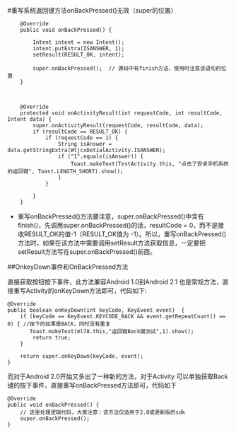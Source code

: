 #重写系统返回键方法onBackPressed()无效（super的位置）

```
	@Override
	public void onBackPressed() {
 
        Intent intent = new Intent();
        intent.putExtra(ISANSWER, 1);
        setResult(RESULT_OK, intent);
 
        super.onBackPressed();  // 源码中有finish方法，使用时注意该语句的位置
    }
 
 
 
    @Override
    protected void onActivityResult(int requestCode, int resultCode, Intent data) {
        super.onActivityResult(requestCode, resultCode, data);
        if (resultCode == RESULT_OK) {
            if (requestCode == 1) {
                String isAnswer = data.getStringExtra(WtjcxDetialActivity.ISANSWER);
                if ("1".equals(isAnswer)) {
                    Toast.makeText(TestActivity.this, "点击了安卓手机系统的返回键", Toast.LENGTH_SHORT).show();
                }
            }
 
        }
    }

```


- 重写onBackPressed()方法要注意，super.onBackPressed()中含有finish()，先调用super.onBackPressed()的话，resultCode = 0，而不是接收RESULT_OK的值-1（RESULT_OK值为 -1）。所以，重写onBackPressed()方法时，如果在该方法中需要调用setResult方法获取信息，一定要把setResult方法写在super.onBackPressed()前面。

##OnkeyDown事件和OnBackPressed方法

直接获取按钮按下事件，此方法兼容Android 1.0到Android 2.1 也是常规方法，直接重写Activity的onKeyDown方法即可，代码如下:

```
@Override
public boolean onKeyDown(int keyCode, KeyEvent event)  {
    if (keyCode == KeyEvent.KEYCODE_BACK && event.getRepeatCount() == 0) { //按下的如果是BACK，同时没有重复
       Toast.makeText(ml78.this,"返回键Back键测试",1).show();
        return true;
    }

    return super.onKeyDown(keyCode, event);
}
```

而对于Android 2.0开始又多出了一种新的方法，对于Activity 可以单独获取Back键的按下事件，直接重写onBackPressed方法即可，代码如下

```
@Override
public void onBackPressed() {
	// 这里处理逻辑代码，大家注意：该方法仅适用于2.0或更新版的sdk
	super.onBackPressed();
}
```